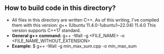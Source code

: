 ## How to build code in this directory?
- All files in this directory are written C++. As of this writing, I've compiled them with this version: g++ (Ubuntu 11.4.0-1ubuntu1~22.04) 11.4.0
  This version supports C++17 standard.
- **General g++ command:** g++ -Wall -g <FILE_NAME> -o <FILE_NAME_WITHOUT_EXTENSION>
- **Example:** $ g++ -Wall -g min_max_sum.cpp -o min_max_sum

